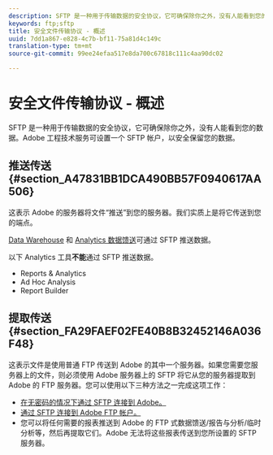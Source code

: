 ```yaml
---
description: SFTP 是一种用于传输数据的安全协议，它可确保除你之外，没有人能看到您的数据。Adobe 工程技术服务可设置一个 SFTP 帐户，以安全保留您的数据。
keywords: ftp;sftp
title: 安全文件传输协议 - 概述
uuid: 7dd1a867-e828-4c7b-bf11-75a81d4c149c
translation-type: tm+mt
source-git-commit: 99ee24efaa517e8da700c67818c111c4aa90dc02

---
```



# 安全文件传输协议 - 概述

SFTP 是一种用于传输数据的安全协议，它可确保除你之外，没有人能看到您的数据。Adobe 工程技术服务可设置一个 SFTP 帐户，以安全保留您的数据。

## 推送传送 {#section_A47831BB1DCA490BB57F0940617AA506}

这表示 Adobe 的服务器将文件“推送”到您的服务器。我们实质上是将它传送到您的端点。

[Data Warehouse](/help/export/ftp-and-sftp/c-sftp/ftp-sftp-dw.md) 和 [Analytics 数据馈送](https://marketing.adobe.com/resources/help/en_US/reference/analytics-data-feed.html)可通过 SFTP 推送数据。

以下 Analytics 工具&#x200B;**不能**&#x200B;通过 SFTP 推送数据。

* Reports &amp; Analytics
* Ad Hoc Analysis
* Report Builder

## 提取传送 {#section_FA29FAEF02FE40B8B32452146A036F48}

这表示文件是使用普通 FTP 传送到 Adobe 的其中一个服务器。如果您需要您服务器上的文件，则必须使用 Adobe 服务器上的 SFTP 将它从您的服务器提取到 Adobe 的 FTP 服务器。您可以使用以下三种方法之一完成这项工作：

* [在无密码的情况下通过 SFTP 连接到 Adobe。](/help/export/ftp-and-sftp/c-sftp/ftp-sftp-cert-auth.md)
* [通过 SFTP 连接到 Adobe FTP 帐户。](/help/export/ftp-and-sftp/c-sftp/ftp-sftp-connect.md)
* 您可以将任何需要的报表推送到 Adobe 的 FTP 式数据馈送/报告与分析/临时分析等，然后再提取它们。Adobe 无法将这些报表传送到您所设置的 SFTP 服务器。


